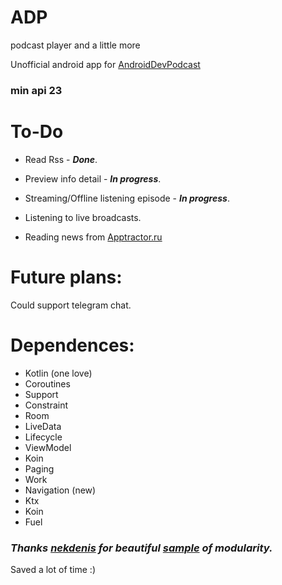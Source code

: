 # ADP
podcast player and a little more

Unofficial android app for [AndroidDevPodcast](https://androiddev.apptractor.ru/)
### min api 23

# To-Do
* Read Rss - ***Done***.


* Preview info detail - ***In progress***. 
* Streaming/Offline listening episode - ***In progress***.

* Listening to live broadcasts.
* Reading news from [Apptractor.ru](https://apptractor.ru/)

# Future plans:
Could support telegram chat.

# Dependences:
* Kotlin (one love)
* Coroutines
* Support
* Constraint
* Room
* LiveData
* Lifecycle
* ViewModel
* Koin
* Paging
* Work
* Navigation (new)
* Ktx
* Koin
* Fuel

### *Thanks [nekdenis](https://github.com/nekdenis) for beautiful [sample](https://github.com/kotlinsg/modular) of modularity.*
Saved a lot of time :)
